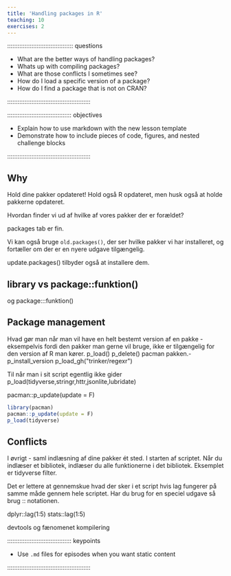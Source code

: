 ```yaml
---
title: 'Handling packages in R'
teaching: 10
exercises: 2
---
```


:::::::::::::::::::::::::::::::::::::: questions 

- What are the better ways of handling packages?
- Whats up with compiling packages?
- What are those conflicts I sometimes see?
- How do I load a specific version of a package?
- How do I find a package that is not on CRAN?

::::::::::::::::::::::::::::::::::::::::::::::::

::::::::::::::::::::::::::::::::::::: objectives

- Explain how to use markdown with the new lesson template
- Demonstrate how to include pieces of code, figures, and nested challenge blocks

::::::::::::::::::::::::::::::::::::::::::::::::

## Why

Hold dine pakker opdateret! Hold også R opdateret, men husk også at holde
pakkerne opdateret.

Hvordan finder vi ud af hvilke af vores pakker der er forældet? 

packages tab er fin.

Vi kan også bruge `old.packages()`, der ser hvilke pakker vi har installeret,
og fortæller om der er en nyere udgave tilgængelig.

update.packages() tilbyder også at installere dem.


## library vs package::funktion()

og package:::funktion()


## Package management

Hvad gør man når man vil have en helt bestemt version af en pakke - eksempelvis
fordi den pakker man gerne vil bruge, ikke er tilgængelig for den version af R
man kører.
p_load()
p_delete()
pacman pakken.-
p_install_version
p_load_gh("trinker/regexr")

Til når man i sit script egentlig ikke gider 
p_load(tidyverse,stringr,httr,jsonlite,lubridate)

pacman::p_update(update = F)


``` r
library(pacman)
pacman::p_update(update = F)
p_load(tidyverse)
```
## Conflicts

I øvrigt - saml indlæsning af dine pakker ét sted. I starten af scriptet. 
Når du indlæser et bibliotek, indlæser du alle funktionerne i det bibliotek.
Eksemplet er tidyverse filter.

Det er lettere at gennemskue hvad der sker i et script hvis lag fungerer 
på samme måde gennem hele scriptet. Har du brug for en speciel udgave så
brug :: notationen.

dplyr::lag(1:5)
stats::lag(1:5)

devtools og fænomenet kompilering

::::::::::::::::::::::::::::::::::::: keypoints 

- Use `.md` files for episodes when you want static content


::::::::::::::::::::::::::::::::::::::::::::::::


